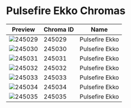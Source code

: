 # Pulsefire Ekko Chromas

| Preview | Chroma ID | Name |
|---------|-----------|------|
| ![245029](https://raw.communitydragon.org/latest/plugins/rcp-be-lol-game-data/global/default/v1/champion-chroma-images/245/245029.png) | 245029 | Pulsefire Ekko |
| ![245030](https://raw.communitydragon.org/latest/plugins/rcp-be-lol-game-data/global/default/v1/champion-chroma-images/245/245030.png) | 245030 | Pulsefire Ekko |
| ![245031](https://raw.communitydragon.org/latest/plugins/rcp-be-lol-game-data/global/default/v1/champion-chroma-images/245/245031.png) | 245031 | Pulsefire Ekko |
| ![245032](https://raw.communitydragon.org/latest/plugins/rcp-be-lol-game-data/global/default/v1/champion-chroma-images/245/245032.png) | 245032 | Pulsefire Ekko |
| ![245033](https://raw.communitydragon.org/latest/plugins/rcp-be-lol-game-data/global/default/v1/champion-chroma-images/245/245033.png) | 245033 | Pulsefire Ekko |
| ![245034](https://raw.communitydragon.org/latest/plugins/rcp-be-lol-game-data/global/default/v1/champion-chroma-images/245/245034.png) | 245034 | Pulsefire Ekko |
| ![245035](https://raw.communitydragon.org/latest/plugins/rcp-be-lol-game-data/global/default/v1/champion-chroma-images/245/245035.png) | 245035 | Pulsefire Ekko |
